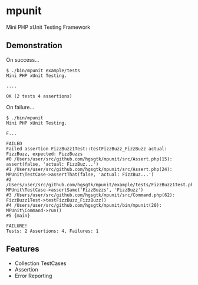 # mpunit
Mini PHP xUnit Testing Framework

## Demonstration
On success...

```
$ ./bin/mpunit example/tests
Mini PHP xUnit Testing.

....

OK (2 tests 4 assertions)
```

On failure...

```
$ ./bin/mpunit
Mini PHP xUnit Testing.

F...

FAILED
Failed assertion FizzBuzz1Test::testFizzBuzz_FizzBuzz actual: FizzBuzz, expected: FizzBuzzs
#0 /Users/user/src/github.com/hgsgtk/mpunit/src/Assert.php(15): assert(false, 'actual: FizzBuz...')
#1 /Users/user/src/github.com/hgsgtk/mpunit/src/Assert.php(24): MPUnit\TestCase->assertThat(false, 'actual: FizzBuz...')
#2 /Users/user/src/github.com/hgsgtk/mpunit/example/tests/FizzBuzz1Test.php(12): MPUnit\TestCase->assertSame('FizzBuzzs', 'FizzBuzz')
#3 /Users/user/src/github.com/hgsgtk/mpunit/src/Command.php(62): FizzBuzz1Test->testFizzBuzz_FizzBuzz()
#4 /Users/user/src/github.com/hgsgtk/mpunit/bin/mpunit(20): MPUnit\Command->run()
#5 {main}

FAILURE!
Tests: 2 Assertions: 4, Failures: 1
```

## Features

- Collection TestCases
- Assertion
- Error Reporting
